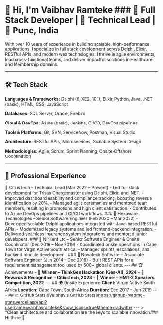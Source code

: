 # 👋 Hi, I'm Vaibhav Ramteke ### 🚀 Full Stack Developer | 🧠 Technical Lead | 📍 Pune, India 

With over 10 years of experience in building scalable, high-performance applications, I specialize in full stack development across Delphi, Elixir, RESTful APIs, and modern web technologies. I thrive in agile environments, lead cross-functional teams, and deliver impactful solutions in Healthcare and Membership domains. 

--- 

## 🛠️ Tech Stack 

**Languages & Frameworks:** 
Delphi (6, XE2, 10.1), Elixir, Python, Java, .NET (basic), HTML, CSS, JavaScript 

**Databases:** 
SQL Server, Oracle, Firebird 

**Cloud & DevOps:** 
Azure (basic), Jenkins, CI/CD, DevOps pipelines 

**Tools & Platforms:** 
Git, SVN, ServiceNow, Postman, Visual Studio 

**Architecture:** 
RESTful APIs, Microservices, Scalable System Design 

**Methodologies:** 
Agile, Scrum, Sprint Planning, Onsite-Offshore Coordination 

--- 

## 💼 Professional Experience ### 

🔹 CitiusTech – Technical Lead (Mar 2022 – Present) - Led full stack development for Trisus Chargemaster using Delphi, Elixir, and .NET. - Improved dashboard usability and compliance tracking, boosting revenue identification by 20%. - Managed agile ceremonies and mentored team members, resulting in promotions and high client satisfaction. - Contributed to Azure DevOps pipelines and CI/CD workflows. ### 🔹 Hexaware Technologies – Senior Software Engineer (Feb 2020 – Mar 2022) - Developed scalable Delphi applications integrated with Java-based RESTful APIs. - Modernized legacy systems and led frontend-backend integration. - Delivered seamless insurance system integrations and mentored junior developers. ### 🔹 Nihilent Ltd – Senior Software Engineer & Onsite Coordinator (Dec 2016 – Nov 2019) - Coordinated onsite operations in Cape Town for Virgin Active South Africa. - Managed sprints, escalations, and backend module development. ### 🔹 Novatech Software – Associate Software Engineer (Jun 2014 – Dec 2016) - Built REST APIs for a requirement management tool used by 500+ global clients. --- ## 🏆 Achievements - 🥇 **Winner – ThinkGen Hackathon (Gen-AI), 2024** - 🌟 **Rewards & Recognition – CitiusTech, 2023** - 🎤 **Winner – HMT-2 Speakers Competition, 2022** --- ## 🌍 Onsite Experience **Client:** Virgin Active South Africa **Location:** Cape Town, South Africa **Duration:** Dec 2017 – Jun 2019 --- ## 📈 GitHub Stats ![Vaibhav's GitHub Stats](https://github-readme-stats.vercel.app/api?username=vaibhavramteke&show_icons=true&theme=radwitter --- > “Clean architecture and collaboration are the keys to scalable innovation.”## Hi there 👋

<!--
**Vaibhav921/Vaibhav921** is a ✨ _special_ ✨ repository because its `README.md` (this file) appears on your GitHub profile.

Here are some ideas to get you started:

- 🔭 I’m currently working on ...
- 🌱 I’m currently learning ...
- 👯 I’m looking to collaborate on ...
- 🤔 I’m looking for help with ...
- 💬 Ask me about ...
- 📫 How to reach me: ...
- 😄 Pronouns: ...
- ⚡ Fun fact: ...
-->
